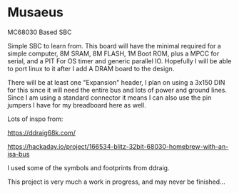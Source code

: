 # Musaeus
MC68030 Based SBC 

Simple SBC to learn from.  This board will have the minimal required for a simple computer, 8M SRAM, 8M FLASH, 1M Boot ROM, plus a MPCC for serial, and a PIT For OS timer and generic parallel IO. Hopefully I will be able to port linux to it after I add A DRAM board to the design.

There will be at least one "Expansion" header, I plan on using a 3x150 DIN for this since it will need the entire bus and lots of power and ground lines.  Since I am using a standard connector it means I can also use the pin jumpers I have for my breadboard here as well.

Lots of inspo from:

https://ddraig68k.com/

https://hackaday.io/project/166534-blitz-32bit-68030-homebrew-with-an-isa-bus

I used some of the symbols and footprints from ddraig.


This project is very much a work in progress, and may never be finished...
